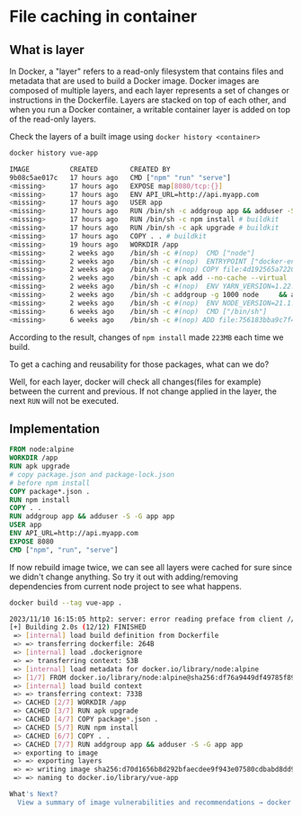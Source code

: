 # File caching in container

## What is layer

In Docker, a "layer" refers to a read-only filesystem that contains files and metadata that are used to build a Docker image. Docker images are composed of multiple layers, and each layer represents a set of changes or instructions in the Dockerfile. Layers are stacked on top of each other, and when you run a Docker container, a writable container layer is added on top of the read-only layers.

Check the layers of a built image using `docker history <container>`

```bash
docker history vue-app

IMAGE          CREATED        CREATED BY                                       SIZE      COMMENT
9b08c5ae017c   17 hours ago   CMD ["npm" "run" "serve"]                        0B        buildkit.dockerfile.v0
<missing>      17 hours ago   EXPOSE map[8080/tcp:{}]                          0B        buildkit.dockerfile.v0
<missing>      17 hours ago   ENV API_URL=http://api.myapp.com                 0B        buildkit.dockerfile.v0
<missing>      17 hours ago   USER app                                         0B        buildkit.dockerfile.v0
<missing>      17 hours ago   RUN /bin/sh -c addgroup app && adduser -S -G…   4.87kB    buildkit.dockerfile.v0
<missing>      17 hours ago   RUN /bin/sh -c npm install # buildkit            223MB     buildkit.dockerfile.v0
<missing>      17 hours ago   RUN /bin/sh -c apk upgrade # buildkit            8.52MB    buildkit.dockerfile.v0
<missing>      17 hours ago   COPY . . # buildkit                              493kB     buildkit.dockerfile.v0
<missing>      19 hours ago   WORKDIR /app                                     0B        buildkit.dockerfile.v0
<missing>      2 weeks ago    /bin/sh -c #(nop)  CMD ["node"]                  0B
<missing>      2 weeks ago    /bin/sh -c #(nop)  ENTRYPOINT ["docker-entry…   0B
<missing>      2 weeks ago    /bin/sh -c #(nop) COPY file:4d192565a7220e13…   388B
<missing>      2 weeks ago    /bin/sh -c apk add --no-cache --virtual .bui…   7.82MB
<missing>      2 weeks ago    /bin/sh -c #(nop)  ENV YARN_VERSION=1.22.19      0B
<missing>      2 weeks ago    /bin/sh -c addgroup -g 1000 node     && addu…   172MB
<missing>      2 weeks ago    /bin/sh -c #(nop)  ENV NODE_VERSION=21.1.0       0B
<missing>      6 weeks ago    /bin/sh -c #(nop)  CMD ["/bin/sh"]               0B
<missing>      6 weeks ago    /bin/sh -c #(nop) ADD file:756183bba9c7f4593…   7.34MB
```

According to the result, changes of `npm install` made `223MB` each time we build.

To get a caching and reusability for those packages, what can we do?

Well, for each layer, docker will check all changes(files for example) between the current and previous. If not change applied in the layer, the next `RUN` will not be executed.

## Implementation

```dockerfile
FROM node:alpine
WORKDIR /app
RUN apk upgrade
# copy package.json and package-lock.json
# before npm install
COPY package*.json .
RUN npm install
COPY . .
RUN addgroup app && adduser -S -G app app
USER app
ENV API_URL=http://api.myapp.com
EXPOSE 8080
CMD ["npm", "run", "serve"]
```

If now rebuild image twice, we can see all layers were cached for sure since we didn't change anything. So try it out with adding/removing dependencies from current node project to see what happens.

```bash
docker build --tag vue-app .

2023/11/10 16:15:05 http2: server: error reading preface from client //./pipe/docker_engine: file has already been closed
[+] Building 2.0s (12/12) FINISHED                                                                                                                                     docker:default
 => [internal] load build definition from Dockerfile                                                                                                                             0.0s
 => => transferring dockerfile: 264B                                                                                                                                             0.0s 
 => [internal] load .dockerignore                                                                                                                                                0.0s 
 => => transferring context: 53B                                                                                                                                                 0.0s 
 => [internal] load metadata for docker.io/library/node:alpine                                                                                                                   1.9s 
 => [1/7] FROM docker.io/library/node:alpine@sha256:df76a9449df49785f89d517764012e3396b063ba3e746e8d88f36e9f332b1864                                                             0.0s
 => [internal] load build context                                                                                                                                                0.0s 
 => => transferring context: 733B                                                                                                                                                0.0s 
 => CACHED [2/7] WORKDIR /app                                                                                                                                                    0.0s 
 => CACHED [3/7] RUN apk upgrade                                                                                                                                                 0.0s 
 => CACHED [4/7] COPY package*.json .                                                                                                                                            0.0s 
 => CACHED [5/7] RUN npm install                                                                                                                                                 0.0s 
 => CACHED [6/7] COPY . .                                                                                                                                                        0.0s 
 => CACHED [7/7] RUN addgroup app && adduser -S -G app app                                                                                                                       0.0s 
 => exporting to image                                                                                                                                                           0.0s 
 => => exporting layers                                                                                                                                                          0.0s 
 => => writing image sha256:d70d1656b8d292bfaecdee9f943e07580cdbabd8dd9ce7753c94645af2b0f6d9                                                                                     0.0s 
 => => naming to docker.io/library/vue-app                                                                                                                                       0.0s 

What's Next?
  View a summary of image vulnerabilities and recommendations → docker scout quickview
```
